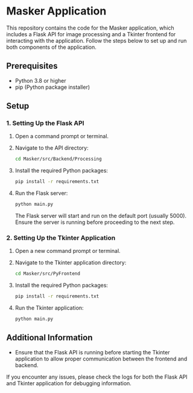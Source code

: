# Masker Application

This repository contains the code for the Masker application, which includes a Flask API for image processing and a Tkinter frontend for interacting with the application. Follow the steps below to set up and run both components of the application.
 
## Prerequisites

- Python 3.8 or higher
- pip (Python package installer)

## Setup

### 1. Setting Up the Flask API

1. Open a command prompt or terminal.
2. Navigate to the API directory:

    ```sh
    cd Masker/src/Backend/Processing
    ```

3. Install the required Python packages:

    ```sh
    pip install -r requirements.txt
    ```

4. Run the Flask server:

    ```sh
    python main.py
    ```

    The Flask server will start and run on the default port (usually 5000). Ensure the server is running before proceeding to the next step.

### 2. Setting Up the Tkinter Application

1. Open a new command prompt or terminal.
2. Navigate to the Tkinter application directory:

    ```sh
    cd Masker/src/PyFrontend
    ```

3. Install the required Python packages:

    ```sh
    pip install -r requirements.txt
    ```

4. Run the Tkinter application:

    ```sh
    python main.py
    ```

## Additional Information

- Ensure that the Flask API is running before starting the Tkinter application to allow proper communication between the frontend and backend.

If you encounter any issues, please check the logs for both the Flask API and Tkinter application for debugging information.
